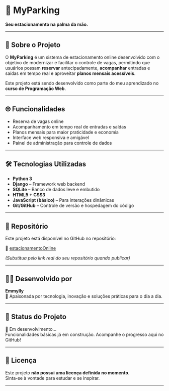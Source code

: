 # 🚗 MyParking

**Seu estacionamento na palma da mão.**

---

## 🧠 Sobre o Projeto

O **MyParking** é um sistema de estacionamento online desenvolvido com o objetivo de modernizar e facilitar o controle de vagas, permitindo que usuários possam **reservar** antecipadamente, **acompanhar** entradas e saídas em tempo real e aproveitar **planos mensais acessíveis**.

Este projeto está sendo desenvolvido como parte do meu aprendizado no **curso de Programação Web**.

---

## 🌐 Funcionalidades

- Reserva de vagas online
- Acompanhamento em tempo real de entradas e saídas
- Planos mensais para maior praticidade e economia
- Interface web responsiva e amigável
- Painel de administração para controle de dados

---

## 🛠️ Tecnologias Utilizadas

- **Python 3**
- **Django** – Framework web backend
- **SQLite** – Banco de dados leve e embutido
- **HTML5 + CSS3**
- **JavaScript (básico)** – Para interações dinâmicas
- **Git/GitHub** – Controle de versão e hospedagem do código

---

## 📁 Repositório

Este projeto está disponível no GitHub no repositório:

🔗 [estacionamentoOnline](https://github.com/seu-usuario/estacionamentoOnline)

*(Substitua pelo link real do seu repositório quando publicar)*

---

## 👩‍💻 Desenvolvido por

**Emmylly**  
💚 Apaixonada por tecnologia, inovação e soluções práticas para o dia a dia.

---

## 📌 Status do Projeto

🚧 Em desenvolvimento...  
Funcionalidades básicas já em construção. Acompanhe o progresso aqui no GitHub!

---

## 📄 Licença

Este projeto **não possui uma licença definida no momento**.  
Sinta-se à vontade para estudar e se inspirar.

---

